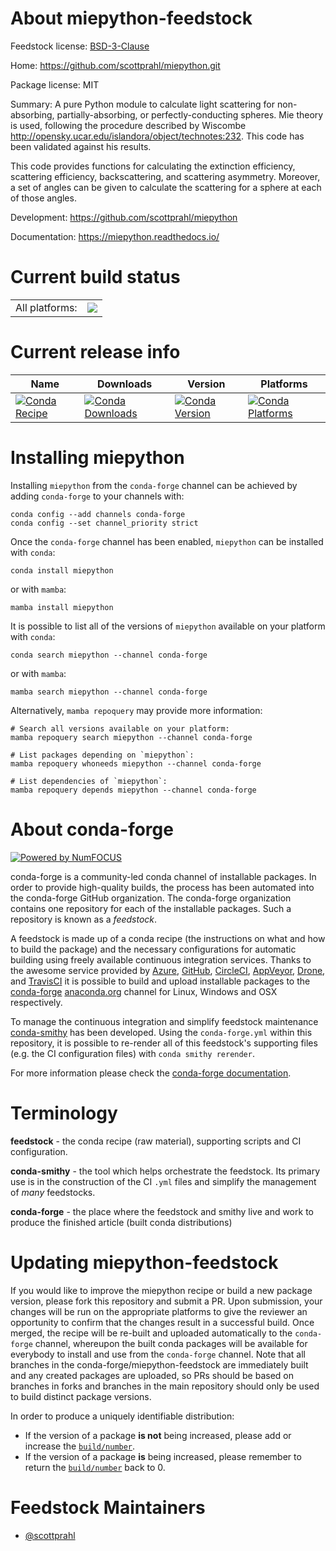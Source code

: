 About miepython-feedstock
=========================

Feedstock license: [BSD-3-Clause](https://github.com/conda-forge/miepython-feedstock/blob/main/LICENSE.txt)

Home: https://github.com/scottprahl/miepython.git

Package license: MIT

Summary: A pure Python module to calculate light scattering for
non-absorbing, partially-absorbing, or perfectly-conducting spheres. Mie
theory is used, following the procedure described by Wiscombe
<http://opensky.ucar.edu/islandora/object/technotes:232>. This code has
been validated against his results.

This code provides functions for calculating the extinction efficiency,
scattering efficiency, backscattering, and scattering asymmetry. Moreover,
a set of angles can be given to calculate the scattering for a sphere at
each of those angles.


Development: https://github.com/scottprahl/miepython

Documentation: https://miepython.readthedocs.io/

Current build status
====================


<table><tr><td>All platforms:</td>
    <td>
      <a href="https://dev.azure.com/conda-forge/feedstock-builds/_build/latest?definitionId=20027&branchName=main">
        <img src="https://dev.azure.com/conda-forge/feedstock-builds/_apis/build/status/miepython-feedstock?branchName=main">
      </a>
    </td>
  </tr>
</table>

Current release info
====================

| Name | Downloads | Version | Platforms |
| --- | --- | --- | --- |
| [![Conda Recipe](https://img.shields.io/badge/recipe-miepython-green.svg)](https://anaconda.org/conda-forge/miepython) | [![Conda Downloads](https://img.shields.io/conda/dn/conda-forge/miepython.svg)](https://anaconda.org/conda-forge/miepython) | [![Conda Version](https://img.shields.io/conda/vn/conda-forge/miepython.svg)](https://anaconda.org/conda-forge/miepython) | [![Conda Platforms](https://img.shields.io/conda/pn/conda-forge/miepython.svg)](https://anaconda.org/conda-forge/miepython) |

Installing miepython
====================

Installing `miepython` from the `conda-forge` channel can be achieved by adding `conda-forge` to your channels with:

```
conda config --add channels conda-forge
conda config --set channel_priority strict
```

Once the `conda-forge` channel has been enabled, `miepython` can be installed with `conda`:

```
conda install miepython
```

or with `mamba`:

```
mamba install miepython
```

It is possible to list all of the versions of `miepython` available on your platform with `conda`:

```
conda search miepython --channel conda-forge
```

or with `mamba`:

```
mamba search miepython --channel conda-forge
```

Alternatively, `mamba repoquery` may provide more information:

```
# Search all versions available on your platform:
mamba repoquery search miepython --channel conda-forge

# List packages depending on `miepython`:
mamba repoquery whoneeds miepython --channel conda-forge

# List dependencies of `miepython`:
mamba repoquery depends miepython --channel conda-forge
```


About conda-forge
=================

[![Powered by
NumFOCUS](https://img.shields.io/badge/powered%20by-NumFOCUS-orange.svg?style=flat&colorA=E1523D&colorB=007D8A)](https://numfocus.org)

conda-forge is a community-led conda channel of installable packages.
In order to provide high-quality builds, the process has been automated into the
conda-forge GitHub organization. The conda-forge organization contains one repository
for each of the installable packages. Such a repository is known as a *feedstock*.

A feedstock is made up of a conda recipe (the instructions on what and how to build
the package) and the necessary configurations for automatic building using freely
available continuous integration services. Thanks to the awesome service provided by
[Azure](https://azure.microsoft.com/en-us/services/devops/), [GitHub](https://github.com/),
[CircleCI](https://circleci.com/), [AppVeyor](https://www.appveyor.com/),
[Drone](https://cloud.drone.io/welcome), and [TravisCI](https://travis-ci.com/)
it is possible to build and upload installable packages to the
[conda-forge](https://anaconda.org/conda-forge) [anaconda.org](https://anaconda.org/)
channel for Linux, Windows and OSX respectively.

To manage the continuous integration and simplify feedstock maintenance
[conda-smithy](https://github.com/conda-forge/conda-smithy) has been developed.
Using the ``conda-forge.yml`` within this repository, it is possible to re-render all of
this feedstock's supporting files (e.g. the CI configuration files) with ``conda smithy rerender``.

For more information please check the [conda-forge documentation](https://conda-forge.org/docs/).

Terminology
===========

**feedstock** - the conda recipe (raw material), supporting scripts and CI configuration.

**conda-smithy** - the tool which helps orchestrate the feedstock.
                   Its primary use is in the construction of the CI ``.yml`` files
                   and simplify the management of *many* feedstocks.

**conda-forge** - the place where the feedstock and smithy live and work to
                  produce the finished article (built conda distributions)


Updating miepython-feedstock
============================

If you would like to improve the miepython recipe or build a new
package version, please fork this repository and submit a PR. Upon submission,
your changes will be run on the appropriate platforms to give the reviewer an
opportunity to confirm that the changes result in a successful build. Once
merged, the recipe will be re-built and uploaded automatically to the
`conda-forge` channel, whereupon the built conda packages will be available for
everybody to install and use from the `conda-forge` channel.
Note that all branches in the conda-forge/miepython-feedstock are
immediately built and any created packages are uploaded, so PRs should be based
on branches in forks and branches in the main repository should only be used to
build distinct package versions.

In order to produce a uniquely identifiable distribution:
 * If the version of a package **is not** being increased, please add or increase
   the [``build/number``](https://docs.conda.io/projects/conda-build/en/latest/resources/define-metadata.html#build-number-and-string).
 * If the version of a package **is** being increased, please remember to return
   the [``build/number``](https://docs.conda.io/projects/conda-build/en/latest/resources/define-metadata.html#build-number-and-string)
   back to 0.

Feedstock Maintainers
=====================

* [@scottprahl](https://github.com/scottprahl/)

